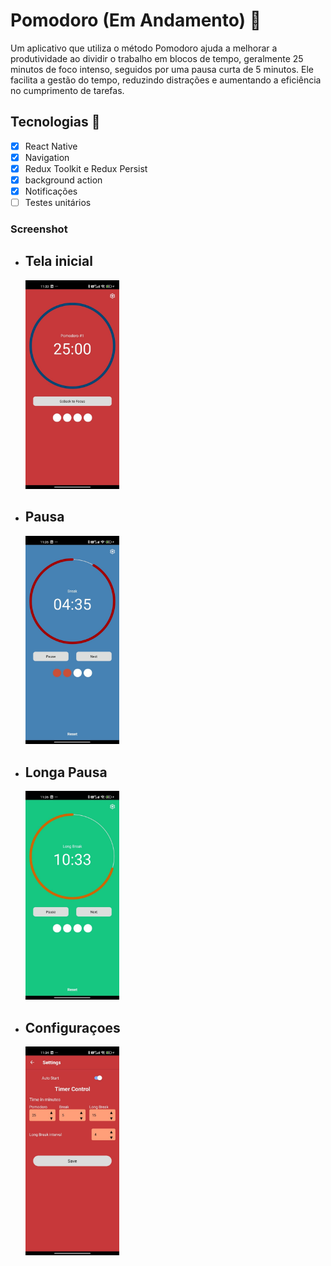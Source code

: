 # Pomodoro (Em Andamento) 🍅

Um aplicativo que utiliza o método Pomodoro ajuda a melhorar a produtividade ao dividir o trabalho em blocos de tempo, geralmente 25 minutos de foco intenso, seguidos por uma pausa curta de 5 minutos. Ele facilita a gestão do tempo, reduzindo distrações e aumentando a eficiência no cumprimento de tarefas.

## Tecnologias :rocket:

- [x] React Native
- [x] Navigation
- [x] Redux Toolkit e Redux Persist
- [x] background action
- [x] Notificações
- [ ] Testes unitários

### Screenshot

- ## Tela inicial

  <img src="src/assets/Print_Focus.jpeg" width="150"/>

- ## Pausa

  <img src="src/assets/Print_Break.jpeg" width="150"/>

- ## Longa Pausa

  <img src="src/assets/Print_Long_break.jpeg" width="150"/>

- ## Configuraçoes

  <img src="src/assets/Print_Settings.jpeg" width="150"/>
